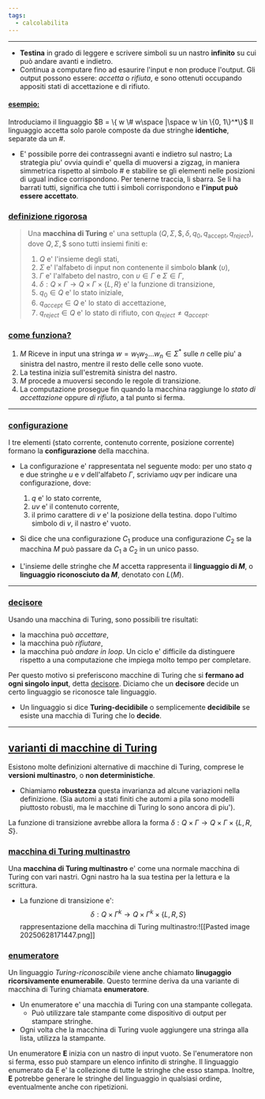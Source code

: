 ```yaml
---
tags:
  - calcolabilita
---
```

___
- **Testina** in grado di leggere e scrivere simboli su un nastro **infinito** su cui può andare avanti e indietro.
- Continua a computare fino ad esaurire l'input e non produce l'output. Gli output possono essere: *accetta* o *rifiuta*, e sono ottenuti occupando appositi stati di accettazione e di rifiuto.
#### <u>esempio:</u>
Introduciamo il linguaggio $B = \{ w \# w\space |\space w \in \{0, 1\}^*\}$
Il linguaggio accetta solo parole composte da due stringhe **identiche**, separate da un $\#$.

- E' possibile porre dei contrassegni avanti e indietro sul nastro; La strategia piu' ovvia quindi e' quella di muoversi a zigzag, in maniera simmetrica rispetto al simbolo $\#$ e stabilire se gli elementi nelle posizioni di ugual indice corrispondono. Per tenerne traccia, li sbarra. Se li ha barrati tutti, significa che tutti i simboli corrispondono e **l'input può essere accettato**.

### <u>definizione rigorosa</u>
> Una **macchina di Turing** e' una settupla $(Q, \Sigma, \$, \delta, q_0, q_{\text{accept}}, q_{reject})$, dove $Q, \Sigma, \$$ sono tutti insiemi finiti e:
> 1. $Q$ e' l'insieme degli stati,
> 2. $\Sigma$ e' l'alfabeto di input non contenente il simbolo **blank** ($\upsilon$),
> 3. $\Gamma$ e' l'alfabeto del nastro, con $\upsilon \in \Gamma$ e $\Sigma \in \Gamma$,
> 4. $\delta:Q\times\Gamma\to Q\times\Gamma\times\{L, R\}$ e' la funzione di transizione,
> 5. $q_0 \in Q$ e' lo stato iniziale,
> 6. $q_{accept}\in Q$ e' lo stato di accettazione,
> 7. $q_{reject}\in Q$ e' lo stato di rifiuto, con $q_{reject} \neq q_{accept}$.

### <u>come funziona?</u>
1. $M$ Riceve in input una stringa $w = w_1w_2\dots w_n \in \Sigma^*$ sulle $n$ celle piu' a sinistra del nastro, mentre il resto delle celle sono vuote.
2. La testina inizia sull'estremità sinistra del nastro.
3. $M$ procede a muoversi secondo le regole di transizione.
4. La computazione prosegue fin quando la macchina raggiunge lo *stato di accettazione* oppure *di rifiuto*, a tal punto si ferma.
___
### <u>configurazione</u>
I tre elementi (stato corrente, contenuto corrente, posizione corrente) formano la **configurazione** della macchina.
- La configurazione e' rappresentata nel seguente modo: per uno stato $q$ e due stringhe $u$ e $v$ dell'alfabeto $\Gamma$, scriviamo $uqv$ per indicare una configurazione, dove:
	1. $q$ e' lo stato corrente,
	2. $uv$ e' il contenuto corrente,
	3. il primo carattere di $v$ e' la posizione della testina. dopo l'ultimo simbolo di $v$, il nastro e' vuoto.

- Si dice che una configurazione $C_1$ produce una configurazione $C_2$ se la macchina $M$ può passare da $C_1$ a $C_2$ in un unico passo.

- L'insieme delle stringhe che $M$ accetta rappresenta il **linguaggio di $M$**, o **linguaggio riconosciuto da $M$**, denotato con $L(M)$. 
___
### <u>decisore</u>
Usando una macchina di Turing, sono possibili tre risultati:
- la macchina può *accettare*,
- la macchina può *rifiutare*,
- la macchina può *andare in loop*.
Un ciclo e' difficile da distinguere rispetto a una computazione che impiega molto tempo per completare.

Per questo motivo si preferiscono macchine di Turing che si **fermano ad ogni singolo input**, detta <u>decisore</u>.
Diciamo che un **decisore** decide un certo linguaggio se riconosce tale linguaggio.
- Un linguaggio si dice **Turing-decidibile** o semplicemente **decidibile** se esiste una macchia di Turing che lo **decide**.
___
## <u>varianti di macchine di Turing</u>
Esistono molte definizioni alternative di macchine di Turing, comprese le **versioni multinastro**, o **non deterministiche**.
- Chiamiamo **robustezza** questa invarianza ad alcune variazioni nella definizione.
	  (Sia automi a stati finiti che automi a pila sono modelli piuttosto robusti, ma le macchine di Turing lo sono ancora di piu').

La funzione di transizione avrebbe allora la forma $\delta:Q\times\Gamma\to Q\times\Gamma\times\{L, R, S\}$.
### <u>macchina di Turing multinastro</u>
Una **macchina di Turing multinastro** e' come una normale macchina di Turing con vari nastri. Ogni nastro ha la sua testina per la lettura e la scrittura.
- La funzione di transizione e':$$\delta:Q\times\Gamma^k\to Q\times\Gamma^k\times \{L, R, S\}$$
rappresentazione della macchina di Turing multinastro:![[Pasted image 20250628171447.png]]

### <u>enumeratore</u>
Un linguaggio *Turing-riconoscibile* viene anche chiamato **linugaggio ricorsivamente enumerabile**. Questo termine deriva da una variante di macchina di Turing chiamata **enumeratore**. 
- Un enumeratore e' una macchia di Turing con una stampante collegata.
	- Può utilizzare tale stampante come dispositivo di output per stampare stringhe.
- Ogni volta che la macchina di Turing vuole aggiungere una stringa alla lista, utilizza la stampante.

Un enumeratore **E** inizia con un nastro di input vuoto. Se l'enumeratore non si ferma, esso può stampare un elenco infinito di stringhe. Il linguaggio enumerato da E e' la collezione di tutte le stringhe che esso stampa. Inoltre, **E** potrebbe generare le stringhe del linguaggio in qualsiasi ordine, eventualmente anche con ripetizioni.